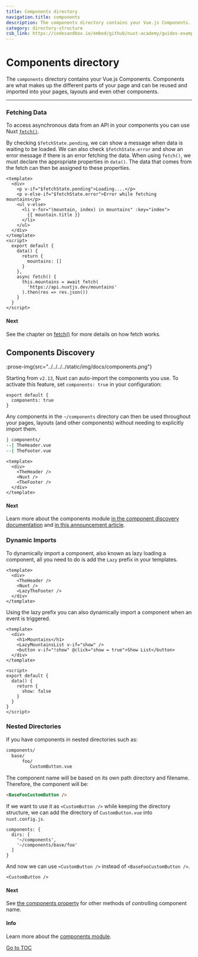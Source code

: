 ```yaml
---
title: Components directory
navigation.title: components
description: The components directory contains your Vue.js Components. Components are what makes up the different parts of your page and can be reused and imported into your pages, layouts and even other components.
category: directory-structure
csb_link: https://codesandbox.io/embed/github/nuxt-academy/guides-examples/tree/master/04_directory_structure/03_components?fontsize=14&hidenavigation=1&theme=dark
---
```

# Components directory

The `components` directory contains your Vue.js Components. Components are what makes up the different parts of your page and can be reused and imported into your pages, layouts and even other components.

---
### Fetching Data

To access asynchronous data from an API in your components you can use Nuxt [`fetch()`](./features/data-fetching#the-fetch-method).

By checking `$fetchState.pending`, we can show a message when data is waiting to be loaded. We can also check `$fetchState.error` and show an error message if there is an error fetching the data. When using `fetch()`, we must declare the appropriate properties in `data()`. The data that comes from the fetch can then be assigned to these properties.

```html{}[components/MountainsList.vue]
<template>
  <div>
    <p v-if="$fetchState.pending">Loading....</p>
    <p v-else-if="$fetchState.error">Error while fetching mountains</p>
    <ul v-else>
      <li v-for="(mountain, index) in mountains" :key="index">
        {{ mountain.title }}
      </li>
    </ul>
  </div>
</template>
<script>
  export default {
    data() {
      return {
        mountains: []
      }
    },
    async fetch() {
      this.mountains = await fetch(
        'https://api.nuxtjs.dev/mountains'
      ).then(res => res.json())
    }
  }
</script>
```

#### Next
See the chapter on [fetch()](./features/data-fetching#the-fetch-method) for more details on how fetch works.

## Components Discovery

:prose-img{src="../../../../static/img/docs/components.png"}

Starting from `v2.13`, Nuxt can auto-import the components you use. To activate this feature, set `components: true` in your configuration:

```js{}[nuxt.config.js]
export default {
  components: true
}
```

Any components in the `~/components` directory can then be used throughout your pages, layouts (and other components) without needing to explicitly import them.

```bash
| components/
--| TheHeader.vue
--| TheFooter.vue
```

```html{}[layouts/default.vue]
<template>
  <div>
    <TheHeader />
    <Nuxt />
    <TheFooter />
  </div>
</template>
```

#### Next
Learn more about the components module [in the component discovery documentation](./features/component-discovery) and [in this announcement article](/tutorials/improve-your-developer-experience-with-nuxt-components).


### Dynamic Imports

To dynamically import a component, also known as lazy loading a component, all you need to do is add the `Lazy` prefix in your templates.

```html{}[layouts/default.vue]
<template>
  <div>
    <TheHeader />
    <Nuxt />
    <LazyTheFooter />
  </div>
</template>
```

Using the lazy prefix you can also dynamically import a component when an event is triggered.

```html{}[pages/index.vue]
<template>
  <div>
    <h1>Mountains</h1>
    <LazyMountainsList v-if="show" />
    <button v-if="!show" @click="show = true">Show List</button>
  </div>
</template>

<script>
export default {
  data() {
    return {
      show: false
    }
  }
}
</script>
```

### Nested Directories

If you have components in nested directories such as:

```bash
components/
  base/
      foo/
         CustomButton.vue
```

The component name will be based on its own path directory and filename. Therefore, the component will be:

```html
<BaseFooCustomButton />
```

If we want to use it as `<CustomButton />` while keeping the directory structure, we can add the directory of `CustomButton.vue` into `nuxt.config.js`.

```bash{}[nuxt.config.js]
components: {
  dirs: [
    '~/components',
    '~/components/base/foo'
  ]
}
```

And now we can use `<CustomButton />` instead of `<BaseFooCustomButton />`.

```html{}[pages/index.vue]
<CustomButton />
```

#### Next
See [the components property](./configuration-glossary/configuration-components) for other methods of controlling component name.


#### Info
Learn more about the [components module](/tutorials/improve-your-developer-experience-with-nuxt-components).

<span style='float: footnote;'><a href="../../../../index.html#toc">Go to TOC</a></span>
